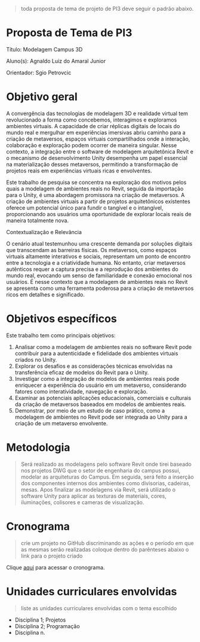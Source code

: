 > toda proposta de tema de projeto de PI3 deve seguir o padrão abaixo.

# Proposta de Tema de PI3
Título: Modelagem Campus 3D

Aluno(s): Agnaldo Luiz do Amaral Junior

Orientador: Sgio Petrovcic

# Objetivo geral
A convergência das tecnologias de modelagem 3D e realidade virtual tem revolucionado a forma como concebemos, interagimos e exploramos ambientes virtuais. A capacidade de criar réplicas digitais de locais do mundo real e mergulhar em experiências imersivas abriu caminho para a criação de metaversos, espaços virtuais compartilhados onde a interação, colaboração e exploração podem ocorrer de maneira singular. Nesse contexto, a integração entre o software de modelagem arquitetônica Revit e o mecanismo de desenvolvimento Unity desempenha um papel essencial na materialização desses metaversos, permitindo a transformação de projetos reais em experiências virtuais ricas e envolventes.

Este trabalho de pesquisa se concentra na exploração dos motivos pelos quais a modelagem de ambientes reais no Revit, seguida da importação para o Unity, é uma abordagem promissora na criação de metaversos. A criação de ambientes virtuais a partir de projetos arquitetônicos existentes oferece um potencial único para fundir o tangível e o intangível, proporcionando aos usuários uma oportunidade de explorar locais reais de maneira totalmente nova.

Contextualização e Relevância

O cenário atual testemunhou uma crescente demanda por soluções digitais que transcendam as barreiras físicas. Os metaversos, como espaços virtuais altamente interativos e sociais, representam um ponto de encontro entre a tecnologia e a criatividade humana. No entanto, criar metaversos autênticos requer a captura precisa e a reprodução dos ambientes do mundo real, evocando um senso de familiaridade e conexão emocional nos usuários. É nesse contexto que a modelagem de ambientes reais no Revit se apresenta como uma ferramenta poderosa para a criação de metaversos ricos em detalhes e significado.


# Objetivos específicos
Este trabalho tem como principais objetivos:

1) Analisar como a modelagem de ambientes reais no software Revit pode contribuir para a autenticidade e fidelidade dos ambientes virtuais criados no Unity.
2) Explorar os desafios e as considerações técnicas envolvidas na transferência eficaz de modelos do Revit para o Unity.
3) Investigar como a integração de modelos de ambientes reais pode enriquecer a experiência do usuário em um metaverso, considerando fatores como interatividade, navegação e exploração.
4) Examinar as potenciais aplicações educacionais, comerciais e culturais da criação de metaversos baseados em modelos de ambientes reais.
5) Demonstrar, por meio de um estudo de caso prático, como a modelagem de ambientes no Revit pode ser integrada ao Unity para a criação de um metaverso envolvente.

# Metodologia
> Será realizado as modelagens pelo software Revit onde tirei baseado nos projetos DWG que o setor de engenharia do campus possui, modelar as arquiteturas do Campus.
> Em seguida, será feito a inserção dos componentes internos dos ambientes como divisorias, cadeiras, mesas.
> Apos finalizar as modelagens via Revit, será utilizado o software Unity para aplicar as texturas de materiais, cores, iluminações, colisores e cameras de visualização.
# Cronograma
> crie um projeto no GitHub discriminando as ações e o período em que as mesmas serão realizadas
> coloque dentro do parênteses abaixo o link para o projeto criado

Clique [aqui]() para acessar o cronograma.


# Unidades curriculares envolvidas
> liste as unidades curriculares envolvidas com o tema escolhido
- Disciplina 1; Projetos 
- Disciplina 2; Programação
- Disciplina n.
